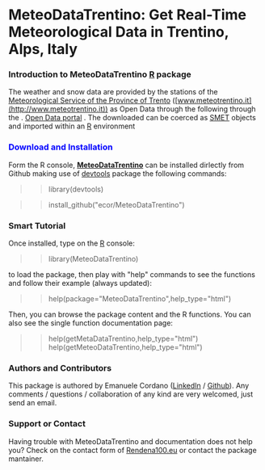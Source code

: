 # MeteoDataTrentino: Get Real-Time Meteorological Data in Trentino, Alps, Italy


### Introduction to MeteoDataTrentino [R](https://www.r-project.org/) package

The weather and snow data are provided by the stations of the [Meteorological Service of the Province of Trento](http://www.meteotrentino.it) ([www.meteotrentino.it](http://www.meteotrentino.it)) as Open Data through the following through the . [Open Data portal](http://dati.trentino.it/group/cat-meteo) . The downloaded can be coerced as [SMET](https://cran.r-project.org/web/packages/RSMET/index.html) objects and imported within an [R](https://www.r-project.org/) environment  

### <a name="installation"></a><font color="#0000ff">Download and Installation</font>

Form the R console, **<u>MeteoDataTrentino</u>** can be installed dirlectly from Github making use of [devtools](https://cran.r-project.org/web/packages/devtools/index.html) package the following commands:


> >library(devtools)

> >install_github("ecor/MeteoDataTrentino")



###   Smart Tutorial

Once installed, type on the [R](https://www.r-project.org/) console: 

> >library(MeteoDataTrentino) 

to load the package, then play with "help" commands to see the functions and follow their example (always updated):

>  >help(package="MeteoDataTrentino",help_type="html")

Then, you can browse the package content and the R functions. You can also see the single function documentation page: 

> >help(getMetaDataTrentino,help_type="html")
> >help(getMeteoDataTrentino,help_type="html")


###  Authors and Contributors

This package is authored by Emanuele Cordano ([LinkedIn](https://www.linkedin.com/in/emanuele-cordano-31995333) / [Github](https://github.com/ecor)). Any comments / questions / collaboration of any kind are very welcomed, just send an email.

### Support or Contact

Having trouble with MeteoDataTrentino and documentation does not help you? Check on the contact form of [Rendena100.eu](https://www.rendena100.eu/) or contact the package mantainer.


